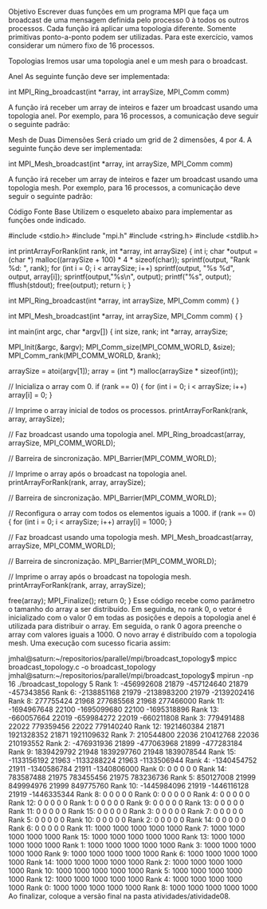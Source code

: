 Objetivo
Escrever duas funções em um programa MPI que faça um broadcast de uma mensagem definida pelo processo 0 à todos os outros processos. Cada função irá aplicar uma topologia diferente. Somente primitivas ponto-a-ponto podem ser utilizadas. Para este exercício, vamos considerar um número fixo de 16 processos.

Topologias
Iremos usar uma topologia anel e um mesh para o broadcast.

Anel
As seguinte função deve ser implementada:

int MPI_Ring_broadcast(int *array, int arraySize, MPI_Comm comm)

A função irá receber um array de inteiros e fazer um broadcast usando uma topologia anel. Por exemplo, para 16 processos, a comunicação deve seguir o seguinte padrão:

Mesh de Duas Dimensões
Será criado um grid de 2 dimensões, 4 por 4. A seguinte função deve ser implementada:

int MPI_Mesh_broadcast(int *array, int arraySize, MPI_Comm comm)

A função irá receber um array de inteiros e fazer um broadcast usando uma topologia mesh. Por exemplo, para 16 processos, a comunicação deve seguir o seguinte padrão:

Código Fonte Base
Utilizem o esqueleto abaixo para implementar as funções onde indicado.

#include <stdio.h>
#include "mpi.h"
#include <string.h>
#include <stdlib.h>

int printArrayForRank(int rank, int *array, int arraySize) {
  int i;
  char *output = (char *) malloc((arraySize + 100) * 4 * sizeof(char));
  sprintf(output, "Rank %d: ", rank);
  for (int i = 0; i < arraySize; i++)
   sprintf(output, "%s %d", output, array[i]);
  sprintf(output,"%s\n", output);
  printf("%s", output);
  fflush(stdout);
  free(output);
  return i;
}

int MPI_Ring_broadcast(int *array, int arraySize, MPI_Comm comm) {
}

int MPI_Mesh_broadcast(int *array, int arraySize, MPI_Comm comm) {
}


int main(int argc, char *argv[]) {
  int size, rank;
  int *array, arraySize;

  MPI_Init(&argc, &argv);
  MPI_Comm_size(MPI_COMM_WORLD, &size);
  MPI_Comm_rank(MPI_COMM_WORLD, &rank);
  
  arraySize = atoi(argv[1]);
  array = (int *) malloc(arraySize * sizeof(int));
 
  // Inicializa o array com 0.
  if (rank == 0) {
   for (int i = 0; i < arraySize; i++)
     array[i] = 0;
  }

  // Imprime o array inicial de todos os processos.
  printArrayForRank(rank, array, arraySize);

  // Faz broadcast usando uma topologia anel.
  MPI_Ring_broadcast(array, arraySize, MPI_COMM_WORLD);

  // Barreira de sincronização.
  MPI_Barrier(MPI_COMM_WORLD);

  // Imprime o array após o broadcast na topologia anel.
  printArrayForRank(rank, array, arraySize);
 
  // Barreira de sincronização.
  MPI_Barrier(MPI_COMM_WORLD);
  
  // Reconfigura o array com todos os elementos iguais a 1000.
  if (rank == 0) {
   for (int i = 0; i < arraySize; i++)
     array[i] = 1000;
  }

  // Faz broadcast usando uma topologia mesh.
  MPI_Mesh_broadcast(array, arraySize, MPI_COMM_WORLD);

  // Barreira de sincronização.
  MPI_Barrier(MPI_COMM_WORLD);

  // Imprime o array após o broadcast na topologia mesh.
  printArrayForRank(rank, array, arraySize);
   
  free(array);
  MPI_Finalize();
  return 0;
}
Esse código recebe como parâmetro o tamanho do array a ser distribuído. Em seguinda, no rank 0, o vetor é inicializado com o valor 0 em todas as posições e depois a topologia anel é utilizada para distribuir o array. Em seguida, o rank 0 agora preenche o array com valores iguais a 1000. O novo array é distribuído com a topologia mesh. Uma execução com sucesso ficaria assim:

jmhal@saturn:~/repositorios/parallel/mpi/broadcast_topology$ mpicc broadcast_topology.c -o broadcast_topology
jmhal@saturn:~/repositorios/parallel/mpi/broadcast_topology$ mpirun -np 16 ./broadcast_topology 5
Rank 1: -456992608 21879 -457124640 21879 -457343856
Rank 6: -2138851168 21979 -2138983200 21979 -2139202416
Rank 8: 277755424 21968 277685568 21968 277466000
Rank 11: -1694967648 22100 -1695099680 22100 -1695318896
Rank 13: -660057664 22019 -659984272 22019 -660211808
Rank 3: 779491488 22022 779359456 22022 779140240
Rank 12: 1921460384 21871 1921328352 21871 1921109632
Rank 7: 210544800 22036 210412768 22036 210193552
Rank 2: -476931936 21899 -477063968 21899 -477283184
Rank 9: 1839429792 21948 1839297760 21948 1839078544
Rank 15: -1133156192 21963 -1133288224 21963 -1133506944
Rank 4: -1340454752 21911 -1340586784 21911 -1340806000
Rank 0: 0 0 0 0 0
Rank 14: 783587488 21975 783455456 21975 783236736
Rank 5: 850127008 21999 849994976 21999 849775760
Rank 10: -1445984096 21919 -1446116128 21919 -1446335344
Rank 8: 0 0 0 0 0
Rank 0: 0 0 0 0 0
Rank 4: 0 0 0 0 0
Rank 12: 0 0 0 0 0
Rank 1: 0 0 0 0 0
Rank 9: 0 0 0 0 0
Rank 13: 0 0 0 0 0
Rank 11: 0 0 0 0 0
Rank 15: 0 0 0 0 0
Rank 3: 0 0 0 0 0
Rank 7: 0 0 0 0 0
Rank 5: 0 0 0 0 0
Rank 10: 0 0 0 0 0
Rank 2: 0 0 0 0 0
Rank 14: 0 0 0 0 0
Rank 6: 0 0 0 0 0
Rank 11: 1000 1000 1000 1000 1000
Rank 7: 1000 1000 1000 1000 1000
Rank 15: 1000 1000 1000 1000 1000
Rank 13: 1000 1000 1000 1000 1000
Rank 1: 1000 1000 1000 1000 1000
Rank 3: 1000 1000 1000 1000 1000
Rank 9: 1000 1000 1000 1000 1000
Rank 6: 1000 1000 1000 1000 1000
Rank 14: 1000 1000 1000 1000 1000
Rank 2: 1000 1000 1000 1000 1000
Rank 10: 1000 1000 1000 1000 1000
Rank 5: 1000 1000 1000 1000 1000
Rank 12: 1000 1000 1000 1000 1000
Rank 4: 1000 1000 1000 1000 1000
Rank 0: 1000 1000 1000 1000 1000
Rank 8: 1000 1000 1000 1000 1000
Ao finalizar, coloque a versão final na pasta atividades/atividade08.
